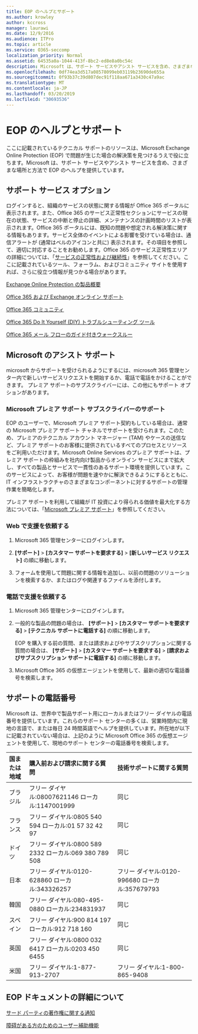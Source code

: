 ```yaml
---
title: EOP のヘルプとサポート
ms.author: krowley
author: kccross
manager: laurawi
ms.date: 12/9/2016
ms.audience: ITPro
ms.topic: article
ms.service: O365-seccomp
localization_priority: Normal
ms.assetid: 64535a0a-1044-413f-8bc2-ed8e8a0bc54c
description: Microsoft は、サポート サービスやアシスト サービスを含め、さまざまな場所と方法で EOP のヘルプを提供しています。
ms.openlocfilehash: 0df74ea3d517a08578099eb03119b23690de655a
ms.sourcegitcommit: 0f93b37c39d807dec91f118aa671a3430c47a9ac
ms.translationtype: MT
ms.contentlocale: ja-JP
ms.lasthandoff: 03/20/2019
ms.locfileid: "30693536"
---
```

# <a name="help-and-support-for-eop"></a>EOP のヘルプとサポート

ここに記載されているテクニカル サポートのリソースは、Microsoft Exchange Online Protection (EOP) で問題が生じた場合の解決策を見つけるうえで役に立ちます。Microsoft は、サポート サービスやアシスト サービスを含め、さまざまな場所と方法で EOP のヘルプを提供しています。 
  
## <a name="self-support-options"></a>サポート サービス オプション

ログインすると、組織のサービスの状態に関する情報が Office 365 ポータルに表示されます。また、Office 365 のサービス正常性セクションにサービスの現在の状態、サービスの中断と停止の詳細、メンテナンスの計画時間のリストが表示されます。Office 365 ポータルには、既知の問題や想定される解決策に関する情報もあります。サービス全体のイベントによる影響を受けている場合は、通信アラートが (通常はベルのアイコンと共に) 表示されます。その項目を参照して、適切に対応することをお勧めします。Office 365 のサービス正常性エリアの詳細については、「[サービスの正常性および継続性](https://go.microsoft.com/fwlink/?LinkId=394289)」を参照してください。ここに記載されているツール、フォーラム、およびコミュニティ サイトを使用すれば、さらに役立つ情報が見つかる場合があります。
  
[Exchange Online Protection の製品概要](https://go.microsoft.com/fwlink/p/?LinkId=279912)
  
[Office 365 および Exchange オンライン サポート](https://go.microsoft.com/fwlink/?LinkId=299655)
  
[Office 365 コミュニティ](https://go.microsoft.com/fwlink/?LinkId=299656)
  
[Office 365 Do It Yourself (DIY) トラブルシューティング ツール](https://go.microsoft.com/fwlink/?LinkId=299657)
  
[Office 365 メール フローのガイド付きウォークスルー](https://go.microsoft.com/fwlink/?LinkId=323470)
  
## <a name="assisted-support-from-microsoft"></a>Microsoft のアシスト サポート

microsoft からサポートを受けられるようにするには、microsoft 365 管理センター内で新しいサービスリクエストを開始するか、電話で電話をかけることができます。 プレミア サポートのサブスクライバーには、この他にもサポート オプションがあります。
  
### <a name="support-for-microsoft-premier-support-subscribers"></a>Microsoft プレミア サポート サブスクライバーのサポート

EOP のユーザーで、Microsoft プレミア サポート契約もしている場合は、通常の Microsoft プレミア サポート チャネルでサポートを受けられます。このため、プレミアのテクニカル アカウント マネージャー (TAM) やケースの送信など、プレミア サポートのお客様に提供されているすべてのプロセスとリソースをご利用いただけます。Microsoft Online Services のプレミア サポートは、プレミア サポートの枠組みを社内向け製品からオンライン サービスにまで拡大し、すべての製品とサービスで一貫性のあるサポート環境を提供しています。このサービスによって、お客様が問題を速やかに解決できるようにするとともに、IT インフラストラクチャのさまざまなコンポーネントに対するサポートの管理作業を簡略化します。
  
プレミア サポートを利用して組織が IT 投資により得られる価値を最大化する方法については、「[Microsoft プレミア サポート](https://go.microsoft.com/fwlink/?LinkId=317437)」を参照してください。
  
### <a name="ask-for-help-on-the-web"></a>Web で支援を依頼する

1. Microsoft 365 管理センターにログインします。
    
2. **[サポート]** \> **[カスタマー サポートを要求する]** \> **[新しいサービス リクエスト]** の順に移動します。
    
3. フォームを使用して問題に関する情報を追加し、以前の問題のソリューションを検索するか、またはログや関連するファイルを添付します。
    
### <a name="ask-for-help-on-the-telephone"></a>電話で支援を依頼する

1. Microsoft 365 管理センターにログインします。
    
2. 一般的な製品の問題の場合は、 **[サポート]** \> **[カスタマー サポートを要求する]** \> **[テクニカル サポートに電話する]** の順に移動します。
    
    EOP を購入する前の質問、または請求およびやサブスクリプションに関する質問の場合は、 **[サポート]** \> **[カスタマー サポートを要求する]** \> **[請求およびサブスクリプション サポートに電話する]** の順に移動します。
    
3. Microsoft Office 365 の仮想エージェントを使用して、最新の適切な電話番号を検索します。
    
## <a name="support-telephone-numbers"></a>サポートの電話番号

Microsoft は、世界中で製品サポート用にローカルまたはフリー ダイヤルの電話番号を提供しています。これらのサポート センターの多くは、営業時間内に現地の言語で、または毎日 24 時間英語でヘルプを提供しています。所在地が以下に記載されていない場合は、上記のように Microsoft Office 365 の仮想エージェントを使用して、現地のサポート センターの電話番号を検索します。
  
|**国または地域**|**購入前および請求に関する質問**|**技術サポートに関する質問**|
|:-----|:-----|:-----|
|ブラジル  <br/> |フリー ダイヤル:08007621146          ローカル:1147001999  <br/> |同じ  <br/> |
|フランス  <br/> |フリー ダイヤル:0805 540 594           ローカル:01 57 32 42 97  <br/> |同じ  <br/> |
|ドイツ  <br/> |フリー ダイヤル:0800 589 2332           ローカル:069 380 789 508  <br/> |同じ  <br/> |
|日本  <br/> |フリー ダイヤル:0120-628860          ローカル:343326257  <br/> |フリー ダイヤル:0120-996680          ローカル:357679793  <br/> |
|韓国  <br/> |フリー ダイヤル:080-495-0880          ローカル:234831937  <br/> |同じ  <br/> |
|スペイン  <br/> |フリー ダイヤル:900 814 197          ローカル:912 718 160  <br/> |同じ  <br/> |
|英国  <br/> |フリー ダイヤル:0800 032 6417          ローカル:0203 450 6455  <br/> |同じ  <br/> |
|米国  <br/> |フリー ダイヤル:1-877-913-2707  <br/> |フリー ダイヤル:1-800-865-9408  <br/> |
   
## <a name="for-more-information-about-eop-documentation"></a>EOP ドキュメントの詳細について

[サード パーティの著作権に関する通知](third-party-copyright-notices.md)
  
[障碍がある方のためのユーザー補助機能](accessibility-for-people-with-disabilities.md)
  

